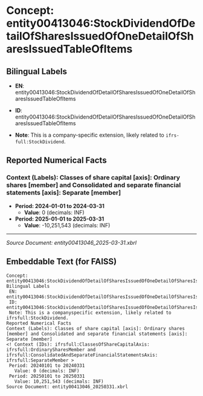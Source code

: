 # Concept: entity00413046:StockDividendOfDetailOfSharesIssuedOfOneDetailOfSharesIssuedTableOfItems

## Bilingual Labels
- **EN**: entity00413046:StockDividendOfDetailOfSharesIssuedOfOneDetailOfSharesIssuedTableOfItems

- **ID**: entity00413046:StockDividendOfDetailOfSharesIssuedOfOneDetailOfSharesIssuedTableOfItems
- **Note**: This is a company-specific extension, likely related to `ifrs-full:StockDividend`.

## Reported Numerical Facts

### **Context (Labels): Classes of share capital [axis]: Ordinary shares [member] and Consolidated and separate financial statements [axis]: Separate [member]**
<!-- Context (IDs): ifrs-full:ClassesOfShareCapitalAxis: ifrs-full:OrdinarySharesMember and ifrs-full:ConsolidatedAndSeparateFinancialStatementsAxis: ifrs-full:SeparateMember -->
- **Period: 2024-01-01 to 2024-03-31**
  - **Value**: 0 (decimals: INF)
- **Period: 2025-01-01 to 2025-03-31**
  - **Value**: -10,251,543 (decimals: INF)

---
*Source Document: entity00413046_2025-03-31.xbrl*
## Embeddable Text (for FAISS)
```text
Concept: entity00413046:StockDividendOfDetailOfSharesIssuedOfOneDetailOfSharesIssuedTableOfItems
Bilingual Labels
 EN: entity00413046:StockDividendOfDetailOfSharesIssuedOfOneDetailOfSharesIssuedTableOfItems
 ID: entity00413046:StockDividendOfDetailOfSharesIssuedOfOneDetailOfSharesIssuedTableOfItems
 Note: This is a companyspecific extension, likely related to ifrsfull:StockDividend.
Reported Numerical Facts
Context (Labels): Classes of share capital [axis]: Ordinary shares [member] and Consolidated and separate financial statements [axis]: Separate [member]
<! Context (IDs): ifrsfull:ClassesOfShareCapitalAxis: ifrsfull:OrdinarySharesMember and ifrsfull:ConsolidatedAndSeparateFinancialStatementsAxis: ifrsfull:SeparateMember >
 Period: 20240101 to 20240331
   Value: 0 (decimals: INF)
 Period: 20250101 to 20250331
   Value: 10,251,543 (decimals: INF)
Source Document: entity00413046_20250331.xbrl
```